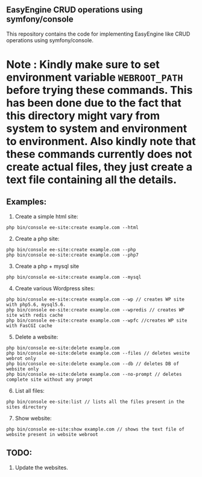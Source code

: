 ## EasyEngine CRUD operations using symfony/console

This repository contains the code for implementing EasyEngine like CRUD operations using symfony/console.

# Note : Kindly make sure to set environment variable `WEBROOT_PATH` before trying these commands. This has been done due to the fact that this directory might vary from system to system and environment to environment. Also kindly note that these commands currently does not create actual files, they just create a text file containing all the details.

## Examples:

1. Create a simple html site:
```
php bin/console ee-site:create example.com --html 
```

2. Create a php site:
```
php bin/console ee-site:create example.com --php
php bin/console ee-site:create example.com --php7
```

3. Create a php + mysql site
```
php bin/console ee-site:create example.com --mysql
```
4. Create various Wordpress sites:
```
php bin/console ee-site:create example.com --wp // creates WP site with php5.6, mysql5.6.
php bin/console ee-site:create example.com --wpredis // creates WP site with redis cache
php bin/console ee-site:create example.com --wpfc //creates WP site with FasCGI cache
```
5. Delete a website:
```
php bin/console ee-site:delete example.com
php bin/console ee-site:delete example.com --files // deletes wesite webrot only
php bin/console ee-site:delete example.com --db // deletes DB of website only
php bin/console ee-site:delete example.com --no-prompt // deletes complete site without any prompt
```

6. List all files:
```
php bin/console ee-site:list // lists all the files present in the sites directory
```
7. Show website:
```
php bin/console ee-site:show example.com // shows the text file of website present in website webroot
```

## TODO:

1. Update the websites.
